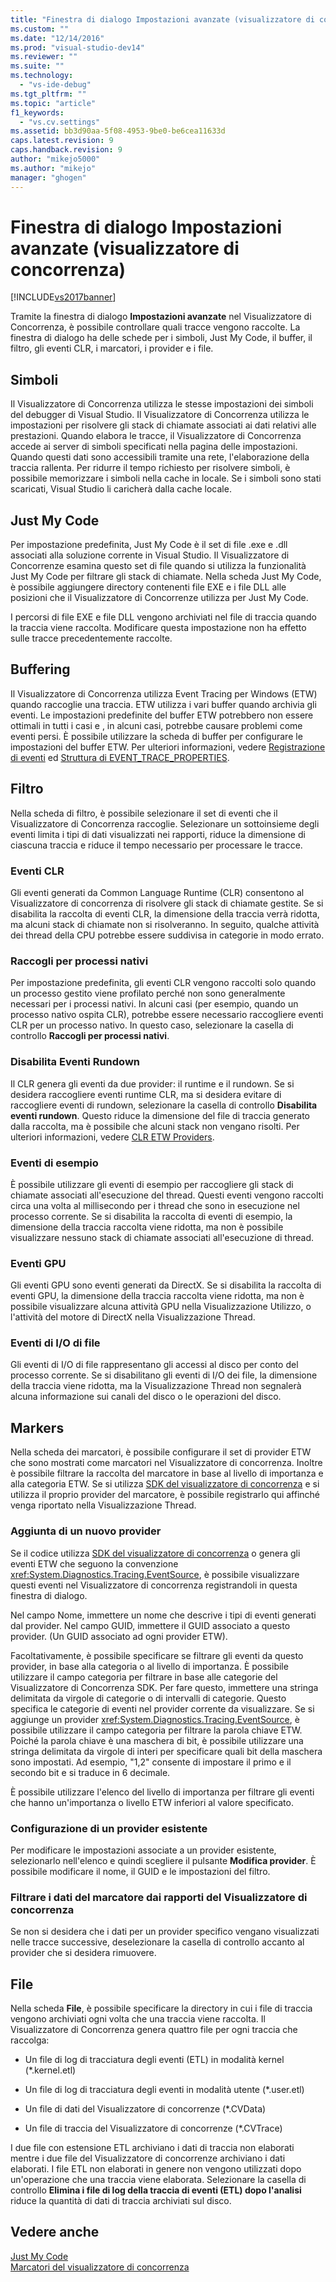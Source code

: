 ```yaml
---
title: "Finestra di dialogo Impostazioni avanzate (visualizzatore di concorrenza) | Microsoft Docs"
ms.custom: ""
ms.date: "12/14/2016"
ms.prod: "visual-studio-dev14"
ms.reviewer: ""
ms.suite: ""
ms.technology: 
  - "vs-ide-debug"
ms.tgt_pltfrm: ""
ms.topic: "article"
f1_keywords: 
  - "vs.cv.settings"
ms.assetid: bb3d90aa-5f08-4953-9be0-be6cea11633d
caps.latest.revision: 9
caps.handback.revision: 9
author: "mikejo5000"
ms.author: "mikejo"
manager: "ghogen"
---
```

# Finestra di dialogo Impostazioni avanzate (visualizzatore di concorrenza)
[!INCLUDE[vs2017banner](../code-quality/includes/vs2017banner.md)]

Tramite la finestra di dialogo **Impostazioni avanzate** nel Visualizzatore di Concorrenza, è possibile controllare quali tracce vengono raccolte.  La finestra di dialogo ha delle schede per i simboli, Just My Code, il buffer, il filtro, gli eventi CLR, i marcatori, i provider e i file.  
  
## Simboli  
 Il Visualizzatore di Concorrenza utilizza le stesse impostazioni dei simboli del debugger di Visual Studio.  Il Visualizzatore di Concorrenza utilizza le impostazioni per risolvere gli stack di chiamate associati ai dati relativi alle prestazioni.  Quando elabora le tracce, il Visualizzatore di Concorrenza accede ai server di simboli specificati nella pagina delle impostazioni.  Quando questi dati sono accessibili tramite una rete, l'elaborazione della traccia rallenta.  Per ridurre il tempo richiesto per risolvere simboli, è possibile memorizzare i simboli nella cache in locale.  Se i simboli sono stati scaricati, Visual Studio li caricherà dalla cache locale.  
  
## Just My Code  
 Per impostazione predefinita, Just My Code è il set di file .exe e .dll associati alla soluzione corrente in Visual Studio.  Il Visualizzatore di Concorrenze esamina questo set di file quando si utilizza la funzionalità Just My Code per filtrare gli stack di chiamate.  Nella scheda Just My Code, è possibile aggiungere directory contenenti file EXE e i file DLL alle posizioni che il Visualizzatore di Concorrenze utilizza per Just My Code.  
  
 I percorsi di file EXE e file DLL vengono archiviati nel file di traccia quando la traccia viene raccolta.  Modificare questa impostazione non ha effetto sulle tracce precedentemente raccolte.  
  
## Buffering  
 Il Visualizzatore di Concorrenza utilizza Event Tracing per Windows \(ETW\) quando raccoglie una traccia.  ETW utilizza i vari buffer quando archivia gli eventi.  Le impostazioni predefinite del buffer ETW potrebbero non essere ottimali in tutti i casi e , in alcuni casi, potrebbe causare problemi come eventi persi.  È possibile utilizzare la scheda di buffer per configurare le impostazioni del buffer ETW.  Per ulteriori informazioni, vedere [Registrazione di eventi](http://go.microsoft.com/fwlink/?LinkId=234579) ed [Struttura di EVENT\_TRACE\_PROPERTIES](http://go.microsoft.com/fwlink/?LinkId=234580).  
  
## Filtro  
 Nella scheda di filtro, è possibile selezionare il set di eventi che il Visualizzatore di Concorrenza raccoglie.  Selezionare un sottoinsieme degli eventi limita i tipi di dati visualizzati nei rapporti, riduce la dimensione di ciascuna traccia e riduce il tempo necessario per processare le tracce.  
  
### Eventi CLR  
 Gli eventi generati da Common Language Runtime \(CLR\) consentono al Visualizzatore di concorrenza di risolvere gli stack di chiamate gestite.  Se si disabilita la raccolta di eventi CLR, la dimensione della traccia verrà ridotta, ma alcuni stack di chiamate non si risolveranno.  In seguito, qualche attività dei thread della CPU potrebbe essere suddivisa in categorie in modo errato.  
  
### Raccogli per processi nativi  
 Per impostazione predefinita, gli eventi CLR vengono raccolti solo quando un processo gestito viene profilato perché non sono generalmente necessari per i processi nativi.  In alcuni casi \(per esempio, quando un processo nativo ospita CLR\), potrebbe essere necessario raccogliere eventi CLR per un processo nativo.  In questo caso, selezionare la casella di controllo **Raccogli per processi nativi**.  
  
### Disabilita Eventi Rundown  
 Il CLR genera gli eventi da due provider: il runtime e il rundown.  Se si desidera raccogliere eventi runtime CLR, ma si desidera evitare di raccogliere eventi di rundown, selezionare la casella di controllo **Disabilita eventi rundown**.  Questo riduce la dimensione del file di traccia generato dalla raccolta, ma è possibile che alcuni stack non vengano risolti.  Per ulteriori informazioni, vedere [CLR ETW Providers](../Topic/CLR%20ETW%20Providers.md).  
  
### Eventi di esempio  
 È possibile utilizzare gli eventi di esempio per raccogliere gli stack di chiamate associati all'esecuzione del thread.  Questi eventi vengono raccolti circa una volta al millisecondo per i thread che sono in esecuzione nel processo corrente.  Se si disabilita la raccolta di eventi di esempio, la dimensione della traccia raccolta viene ridotta, ma non è possibile visualizzare nessuno stack di chiamate associati all'esecuzione di thread.  
  
### Eventi GPU  
 Gli eventi GPU sono eventi generati da DirectX.  Se si disabilita la raccolta di eventi GPU, la dimensione della traccia raccolta viene ridotta, ma non è possibile visualizzare alcuna attività GPU nella Visualizzazione Utilizzo, o l'attività del motore di DirectX nella Visualizzazione Thread.  
  
### Eventi di I\/O di file  
 Gli eventi di I\/O di file rappresentano gli accessi al disco per conto del processo corrente.  Se si disabilitano gli eventi di I\/O dei file, la dimensione della traccia viene ridotta, ma la Visualizzazione Thread non segnalerà alcuna informazione sui canali del disco o le operazioni del disco.  
  
## Markers  
 Nella scheda dei marcatori, è possibile configurare il set di provider ETW che sono mostrati come marcatori nel Visualizzatore di concorrenza.  Inoltre è possibile filtrare la raccolta del marcatore in base al livello di importanza e alla categoria ETW.  Se si utilizza [SDK del visualizzatore di concorrenza](../profiling/concurrency-visualizer-sdk.md) e si utilizza il proprio provider del marcatore, è possibile registrarlo qui affinché venga riportato nella Visualizzazione Thread.  
  
### Aggiunta di un nuovo provider  
 Se il codice utilizza [SDK del visualizzatore di concorrenza](../profiling/concurrency-visualizer-sdk.md) o genera gli eventi ETW che seguono la convenzione <xref:System.Diagnostics.Tracing.EventSource>, è possibile visualizzare questi eventi nel Visualizzatore di concorrenza registrandoli in questa finestra di dialogo.  
  
 Nel campo Nome, immettere un nome che descrive i tipi di eventi generati dal provider.  Nel campo GUID, immettere il GUID associato a questo provider. \(Un GUID associato ad ogni provider ETW\).  
  
 Facoltativamente, è possibile specificare se filtrare gli eventi da questo provider, in base alla categoria o al livello di importanza.  È possibile utilizzare il campo categoria per filtrare in base alle categorie del Visualizzatore di Concorrenza SDK.  Per fare questo, immettere una stringa delimitata da virgole di categorie o di intervalli di categorie.  Questo specifica le categorie di eventi nel provider corrente da visualizzare.  Se si aggiunge un provider <xref:System.Diagnostics.Tracing.EventSource>, è possibile utilizzare il campo categoria per filtrare la parola chiave ETW.  Poiché la parola chiave è una maschera di bit, è possibile utilizzare una stringa delimitata da virgole di interi per specificare quali bit della maschera sono impostati.  Ad esempio, "1,2" consente di impostare il primo e il secondo bit e si traduce in 6 decimale.  
  
 È possibile utilizzare l'elenco del livello di importanza per filtrare gli eventi che hanno un'importanza o livello ETW inferiori al valore specificato.  
  
### Configurazione di un provider esistente  
 Per modificare le impostazioni associate a un provider esistente, selezionarlo nell'elenco e quindi scegliere il pulsante **Modifica provider**.  È possibile modificare il nome, il GUID e le impostazioni del filtro.  
  
### Filtrare i dati del marcatore dai rapporti del Visualizzatore di concorrenza  
 Se non si desidera che i dati per un provider specifico vengano visualizzati nelle tracce successive, deselezionare la casella di controllo accanto al provider che si desidera rimuovere.  
  
## File  
 Nella scheda **File**, è possibile specificare la directory in cui i file di traccia vengono archiviati ogni volta che una traccia viene raccolta.  Il Visualizzatore di Concorrenza genera quattro file per ogni traccia che raccolga:  
  
-   Un file di log di tracciatura degli eventi \(ETL\) in modalità kernel \(\*.kernel.etl\)  
  
-   Un file di log di tracciatura degli eventi in modalità utente \(\*.user.etl\)  
  
-   Un file di dati del Visualizzatore di concorrenze \(\*.CVData\)  
  
-   Un file di traccia del Visualizzatore di concorrenze \(\*.CVTrace\)  
  
 I due file con estensione ETL archiviano i dati di traccia non elaborati mentre i due file del Visualizzatore di concorrenze archiviano i dati elaborati.  I file ETL non elaborati in genere non vengono utilizzati dopo un'operazione che una traccia viene elaborata.  Selezionare la casella di controllo **Elimina i file di log della traccia di eventi \(ETL\) dopo l'analisi** riduce la quantità di dati di traccia archiviati sul disco.  
  
## Vedere anche  
 [Just My Code](../profiling/just-my-code-threads-view.md)   
 [Marcatori del visualizzatore di concorrenza](../profiling/concurrency-visualizer-markers.md)
